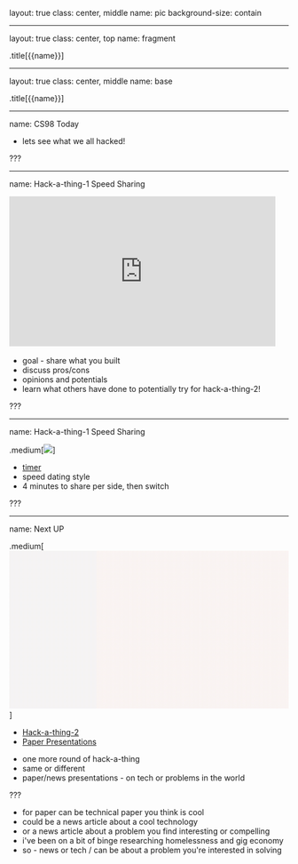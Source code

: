 layout: true
class: center, middle
name: pic
background-size: contain

---

layout: true
class: center, top
name: fragment

.title[{{name}}]

---
layout: true
class: center, middle
name: base

.title[{{name}}]



---
name: CS98 Today

* lets see what we all hacked!

???



---
name: Hack-a-thing-1 Speed Sharing

<iframe src="https://giphy.com/embed/tQ8uT9t0uK92M" width="480" height="270" frameBorder="0" class="giphy-embed" allowFullScreen></iframe>

* goal - share what you built
* discuss pros/cons
* opinions and potentials
* learn what others have done to potentially try for hack-a-thing-2! 

???


---
name: Hack-a-thing-1 Speed Sharing


.medium[![](img/puppies.gif)]


* [timer](http://www.intervaltimer.com/timers/8505318-hack-a-thing-cs98)
* speed dating style
* 4 minutes to share per side, then switch


???



---
name: Next UP

.medium[![](img/NEXT-UP-GIF.gif)]

- [Hack-a-thing-2](../../projects/milestones/hack-a-thing-2)
- [Paper Presentations](../../projects/milestones/paper-presentation)

* one more round of hack-a-thing
* same or different
* paper/news presentations - on tech or problems in the world

???
* for paper can be technical paper you think is cool
* could be a news article about a cool technology
* or a news article about a problem you find interesting or compelling
* i've been on a bit of binge researching homelessness and gig economy
* so - news or tech / can be about a problem you're interested in solving


